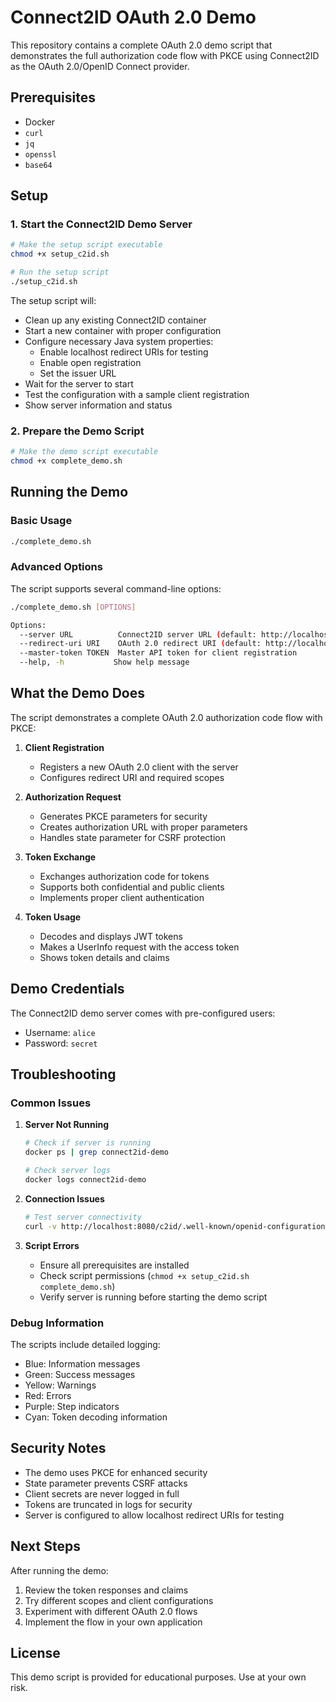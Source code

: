# Connect2ID OAuth 2.0 Demo

This repository contains a complete OAuth 2.0 demo script that demonstrates the full authorization code flow with PKCE using Connect2ID as the OAuth 2.0/OpenID Connect provider.

## Prerequisites

- Docker
- `curl`
- `jq`
- `openssl`
- `base64`

## Setup

### 1. Start the Connect2ID Demo Server

```bash
# Make the setup script executable
chmod +x setup_c2id.sh

# Run the setup script
./setup_c2id.sh
```

The setup script will:
- Clean up any existing Connect2ID container
- Start a new container with proper configuration
- Configure necessary Java system properties:
  - Enable localhost redirect URIs for testing
  - Enable open registration
  - Set the issuer URL
- Wait for the server to start
- Test the configuration with a sample client registration
- Show server information and status

### 2. Prepare the Demo Script

```bash
# Make the demo script executable
chmod +x complete_demo.sh
```

## Running the Demo

### Basic Usage

```bash
./complete_demo.sh
```

### Advanced Options

The script supports several command-line options:

```bash
./complete_demo.sh [OPTIONS]

Options:
  --server URL          Connect2ID server URL (default: http://localhost:8080/c2id)
  --redirect-uri URI    OAuth 2.0 redirect URI (default: http://localhost:8080/oidc-client/cb)
  --master-token TOKEN  Master API token for client registration
  --help, -h           Show help message
```

## What the Demo Does

The script demonstrates a complete OAuth 2.0 authorization code flow with PKCE:

1. **Client Registration**
   - Registers a new OAuth 2.0 client with the server
   - Configures redirect URI and required scopes

2. **Authorization Request**
   - Generates PKCE parameters for security
   - Creates authorization URL with proper parameters
   - Handles state parameter for CSRF protection

3. **Token Exchange**
   - Exchanges authorization code for tokens
   - Supports both confidential and public clients
   - Implements proper client authentication

4. **Token Usage**
   - Decodes and displays JWT tokens
   - Makes a UserInfo request with the access token
   - Shows token details and claims

## Demo Credentials

The Connect2ID demo server comes with pre-configured users:

- Username: `alice`
- Password: `secret`

## Troubleshooting

### Common Issues

1. **Server Not Running**
   ```bash
   # Check if server is running
   docker ps | grep connect2id-demo
   
   # Check server logs
   docker logs connect2id-demo
   ```

2. **Connection Issues**
   ```bash
   # Test server connectivity
   curl -v http://localhost:8080/c2id/.well-known/openid-configuration
   ```

3. **Script Errors**
   - Ensure all prerequisites are installed
   - Check script permissions (`chmod +x setup_c2id.sh complete_demo.sh`)
   - Verify server is running before starting the demo script

### Debug Information

The scripts include detailed logging:
- Blue: Information messages
- Green: Success messages
- Yellow: Warnings
- Red: Errors
- Purple: Step indicators
- Cyan: Token decoding information

## Security Notes

- The demo uses PKCE for enhanced security
- State parameter prevents CSRF attacks
- Client secrets are never logged in full
- Tokens are truncated in logs for security
- Server is configured to allow localhost redirect URIs for testing

## Next Steps

After running the demo:
1. Review the token responses and claims
2. Try different scopes and client configurations
3. Experiment with different OAuth 2.0 flows
4. Implement the flow in your own application

## License

This demo script is provided for educational purposes. Use at your own risk.